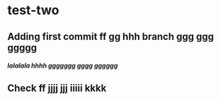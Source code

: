 # test-two

## Adding first commit ff gg hhh branch ggg ggg ggggg

##### lalalala hhhh ggggggg gggg gggggg
## Check ff jjjj jjj iiiii kkkk
